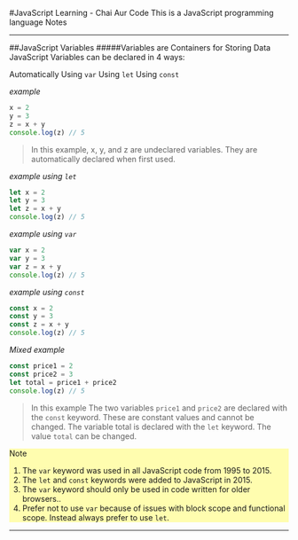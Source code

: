 #JavaScript Learning - Chai Aur Code 
This is a JavaScript programming language Notes
___
##JavaScript Variables
#####Variables are Containers for Storing Data
JavaScript Variables can be declared in 4 ways:

Automatically
Using `var`
Using `let`
Using `const`

_example_
``` javascript
x = 2
y = 3
z = x + y
console.log(z) // 5
```

>In this example, x, y, and z are undeclared variables.
They are automatically declared when first used.

_example using `let`_
``` javascript
let x = 2
let y = 3
let z = x + y
console.log(z) // 5
```
_example using `var`_
``` javascript
var x = 2
var y = 3
var z = x + y
console.log(z) // 5
```
_example using `const`_
``` javascript
const x = 2
const y = 3
const z = x + y
console.log(z) // 5
```
_Mixed example_
``` javascript
const price1 = 2
const price2 = 3
let total = price1 + price2
console.log(z) // 5
```
>In this example
The two variables `price1` and `price2` are declared with the `const` keyword.
These are constant values and cannot be changed.
The variable total is declared with the `let` keyword.
The value `total` can be changed.

<div style="background-color:#FFFDAF">
Note

 1. The `var` keyword was used in all JavaScript code from 1995 to 2015.
 2. The `let` and `const` keywords were added to JavaScript in 2015.
 3. The `var` keyword should only be used in code written for older browsers..
 4. Prefer not to use `var` because of issues with block scope and functional scope. Instead always prefer to use `let`.
</div>

___

